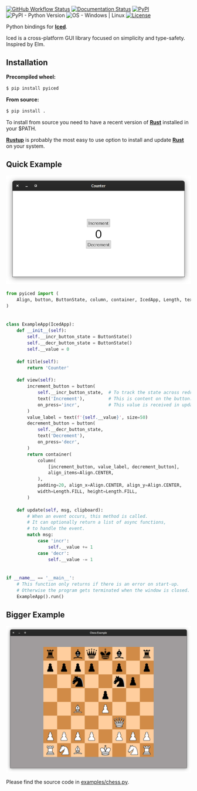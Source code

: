 [![GitHub Workflow Status](https://img.shields.io/github/workflow/status/Kijewski/pyiced/CI)](https://github.com/Kijewski/pyiced/actions/workflows/ci.yml)
[![Documentation Status](https://readthedocs.org/projects/pyiced/badge/?version=latest)](https://pyiced.readthedocs.io/)
[![PyPI](https://img.shields.io/pypi/v/pyiced)](https://pypi.org/project/pyiced/)
![PyPI - Python Version](https://img.shields.io/pypi/pyversions/pyiced?color=informational)
![OS - Windows | Linux](https://img.shields.io/badge/os-windows%20|%20linux-informational.svg)
[![License](https://img.shields.io/pypi/l/pyiced?color=informational)](/LICENSES/MIT.txt)

Python bindings for **[Iced](https://github.com/iced-rs/iced)**.

Iced is a cross-platform GUI library focused on simplicity and type-safety. Inspired by Elm.


Installation
------------

**Precompiled wheel:**

```sh
$ pip install pyiced
```

**From source:**

```sh
$ pip install .
```

To install from source you need to have a recent version of [**Rust**](https://www.rust-lang.org/) installed in your $PATH.

[**Rustup**](https://rustup.rs/) is probably the most easy to use option to install and update [**Rust**](https://www.rust-lang.org/) on your system.


Quick Example
-------------

[![](examples/counter.png "Basic example: A counter.")](examples/counter.py)

```py
from pyiced import (
    Align, button, ButtonState, column, container, IcedApp, Length, text,
)


class ExampleApp(IcedApp):
    def __init__(self):
        self.__incr_button_state = ButtonState()
        self.__decr_button_state = ButtonState()
        self.__value = 0

    def title(self):
        return 'Counter'

    def view(self):
        increment_button = button(
            self.__incr_button_state,  # To track the state across redraws.
            text('Increment'),         # This is content on the button.
            on_press='incr',           # This value is received in update().
        )
        value_label = text(f'{self.__value}', size=50)
        decrement_button = button(
            self.__decr_button_state,
            text('Decrement'),
            on_press='decr',
        )
        return container(
            column(
                [increment_button, value_label, decrement_button],
                align_items=Align.CENTER,
            ),
            padding=20, align_x=Align.CENTER, align_y=Align.CENTER,
            width=Length.FILL, height=Length.FILL,
        )

    def update(self, msg, clipboard):
        # When an event occurs, this method is called.
        # It can optionally return a list of async functions,
        # to handle the event.
        match msg:
            case 'incr':
                self.__value += 1
            case 'decr':
                self.__value -= 1


if __name__ == '__main__':
    # This function only returns if there is an error on start-up.
    # Otherwise the program gets terminated when the window is closed.
    ExampleApp().run()
```


Bigger Example
--------------

[![](examples/chess.png "A bigger example: Two-player online chess.")](examples/chess.py)

Please find the source code in [examples/chess.py](examples/chess.py).
